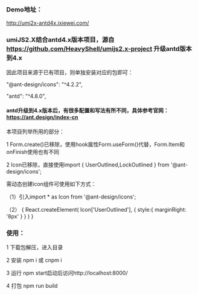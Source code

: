 ### Demo地址：
http://umi2x-antd4x.ixiewei.com/

### umiJS2.X结合antd4.x版本项目，源自 https://github.com/HeavyShell/umijs2.x-project 升级antd版本到4.x

因此项目来源于已有项目，则单独安装对应的包即可：

"@ant-design/icons": "^4.2.2",

"antd": "^4.8.0",


#### antd升级到4.x版本后，有很多配置和写法有所不同，具体参考官网：https://ant.design/index-cn

本项目列举所用的部分：

1 Form.create()已移除，使用hook属性Form.useForm()代替，Form.Item和onFinish使用也有不同

2 Icon已移除，直接使用import { UserOutlined,LockOutlined } from '@ant-design/icons';

需动态创建icon组件可使用如下方式：

（1）引入import  * as Icon from '@ant-design/icons';

（2）
	{
	  React.createElement(
		Icon['UserOutlined'],
		{
		  style:{ marginRight: '8px' }
		}
	  )
	}


### 使用：

1 下载包解压，进入目录

2 安装 npm i 或 cnpm i

3 运行 npm start启动后访问http://localhost:8000/

4 打包 npm run build
